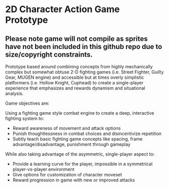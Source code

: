 # 2D Character Action Game Prototype


Please note game will not compile as sprites have not been included in this github repo due to size/copyright constraints. 
-------------

Prototype based around combining concepts from highly mechanically complex but somewhat obtuse 2-D fighting games (i.e. Street Fighter, Guilty Gear, MUGEN engine) and accessible but at times overly simplistic platformers (i.e. Hollow Knight, Cuphead) to create a single-player experience that emphasizes and rewards dynamism and situational analysis.

Game objectives are:

Using a fighting game style combat engine to create a deep, interactive fighting system to:
* Reward awareness of movement and attack options
* Punish thoughtlessness in combat choices and disincentivize repetition 
* Subtly teach basic fighting game concepts like spacing, frame advantage/disadvantage, punishment through gameplay


While also taking advantage of the asymmetric, single-player aspect to:
* Provide a learning curve for the player, impossible in a symmetrical player-vs-player environment
* Give options for customization of character moveset
* Reward progression in game with new or improved attacks

